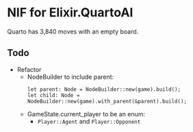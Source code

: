 # NIF for Elixir.QuartoAI
Quarto has 3,840 moves with an empty board.

## Todo
- Refactor
    - NodeBuilder to include parent:
        ```
        let parent: Node = NodeBuilder::new(game).build();
        let child: Node = NodeBuilder::new(game).with_parent(&parent).build();
        ```
    - GameState.current_player to be an enum:
        - `Player::Agent` and `Player::Opponent`
